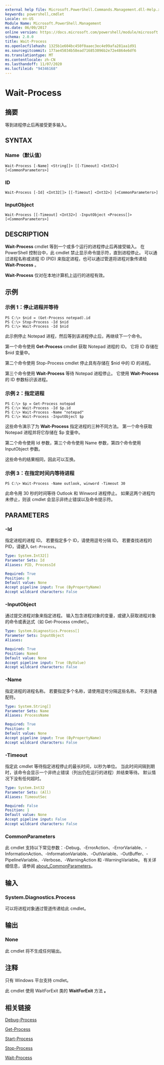 ```yaml
---
external help file: Microsoft.PowerShell.Commands.Management.dll-Help.xml
keywords: powershell,cmdlet
Locale: en-US
Module Name: Microsoft.PowerShell.Management
ms.date: 06/09/2017
online version: https://docs.microsoft.com/powershell/module/microsoft.powershell.management/wait-process?view=powershell-7&WT.mc_id=ps-gethelp
schema: 2.0.0
title: Wait-Process
ms.openlocfilehash: 1325b1e604bc450f0aaec3ec4e99afa281aa1d91
ms.sourcegitcommit: 177ae45034b58ead716853096b2e72e4864e6df6
ms.translationtype: MT
ms.contentlocale: zh-CN
ms.lasthandoff: 11/07/2020
ms.locfileid: "94346168"
---
```

# Wait-Process

## 摘要
等到进程停止后再接受更多输入。

## SYNTAX

### Name（默认值）

```
Wait-Process [-Name] <String[]> [[-Timeout] <Int32>] [<CommonParameters>]
```

### ID

```
Wait-Process [-Id] <Int32[]> [[-Timeout] <Int32>] [<CommonParameters>]
```

### InputObject

```
Wait-Process [[-Timeout] <Int32>] -InputObject <Process[]> [<CommonParameters>]
```

## DESCRIPTION

**Wait-Process** cmdlet 等到一个或多个运行的进程停止后再接受输入。
在 PowerShell 控制台中，此 cmdlet 禁止显示命令提示符，直到进程停止。
可以通过进程名称或进程 ID (PID) 来指定进程，也可以通过管道将进程对象传递给 **Wait-Process** 。

**Wait-Process** 仅对在本地计算机上运行的进程有效。

## 示例

### 示例 1：停止进程并等待

```
PS C:\> $nid = (Get-Process notepad).id
PS C:\> Stop-Process -Id $nid
PS C:\> Wait-Process -Id $nid
```

此示例停止 Notepad 进程，然后等到该进程停止后，再继续下一个命令。

第一个命令使用 **Get-Process** cmdlet 获取 Notepad 进程的 ID。
它将 ID 存储在 $nid 变量中。

第二个命令使用 Stop-Process cmdlet 停止具有存储在 $nid 中的 ID 的进程。

第三个命令使用 **Wait-Process** 等待 Notepad 进程停止。
它使用 **Wait-Process** 的 ID 参数标识该进程。

### 示例 2：指定进程

```
PS C:\> $p = Get-Process notepad
PS C:\> Wait-Process -Id $p.id
PS C:\> Wait-Process -Name "notepad"
PS C:\> Wait-Process -InputObject $p
```

这些命令演示了为 **Wait-Process** 指定进程的三种不同方法。
第一个命令获取 Notepad 进程并将它存储在 $p 变量中。

第二个命令使用 Id 参数，第三个命令使用 Name 参数，第四个命令使用 InputObject 参数。

这些命令的结果相同，因此可以互换。

### 示例 3：在指定时间内等待进程

```
PS C:\> Wait-Process -Name outlook, winword -Timeout 30
```

此命令用 30 秒的时间等待 Outlook 和 Winword 进程停止。
如果这两个进程均未停止，则该 cmdlet 会显示非终止错误以及命令提示符。

## PARAMETERS

### -Id

指定进程的进程 ID。
若要指定多个 ID，请使用逗号分隔 ID。
若要查找进程的 PID，请键入 `Get-Process`。

```yaml
Type: System.Int32[]
Parameter Sets: Id
Aliases: PID, ProcessId

Required: True
Position: 0
Default value: None
Accept pipeline input: True (ByPropertyName)
Accept wildcard characters: False
```

### -InputObject

通过提交进程对象来指定进程。
输入包含进程对象的变量，或键入获取进程对象的命令或表达式（如 Get-Process cmdlet）。

```yaml
Type: System.Diagnostics.Process[]
Parameter Sets: InputObject
Aliases:

Required: True
Position: Named
Default value: None
Accept pipeline input: True (ByValue)
Accept wildcard characters: False
```

### -Name

指定进程的进程名称。
若要指定多个名称，请使用逗号分隔这些名称。
不支持通配符。

```yaml
Type: System.String[]
Parameter Sets: Name
Aliases: ProcessName

Required: True
Position: 0
Default value: None
Accept pipeline input: True (ByPropertyName)
Accept wildcard characters: False
```

### -Timeout

指定此 cmdlet 等待指定进程停止的最长时间，以秒为单位。
当此时间间隔到期时，该命令会显示一个非终止错误（列出仍在运行的进程）并结束等待。
默认情况下没有任何超时。

```yaml
Type: System.Int32
Parameter Sets: (All)
Aliases: TimeoutSec

Required: False
Position: 1
Default value: None
Accept pipeline input: False
Accept wildcard characters: False
```

### CommonParameters

此 cmdlet 支持以下常见参数：-Debug、-ErrorAction、-ErrorVariable、-InformationAction、-InformationVariable、-OutVariable、-OutBuffer、-PipelineVariable、-Verbose、-WarningAction 和 -WarningVariable。 有关详细信息，请参阅 [about_CommonParameters](https://go.microsoft.com/fwlink/?LinkID=113216)。

## 输入

### System.Diagnostics.Process

可以将进程对象通过管道传递给此 cmdlet。

## 输出

### None

此 cmdlet 将不生成任何输出。

## 注释

只有 Windows 平台支持 cmdlet。

此 cmdlet 使用 WaitForExit 类的 **WaitForExit** 方法 **。**

## 相关链接

[Debug-Process](Debug-Process.md)

[Get-Process](Get-Process.md)

[Start-Process](Start-Process.md)

[Stop-Process](Stop-Process.md)

[Wait-Process](Wait-Process.md)
